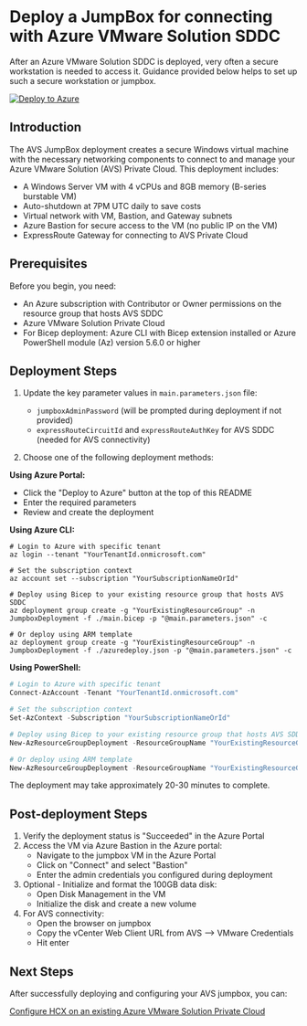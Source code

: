 # Deploy a JumpBox for connecting with Azure VMware Solution SDDC

After an Azure VMware Solution SDDC is deployed, very often a secure workstation is needed to access it. Guidance provided below helps to set up such a secure workstation or jumpbox.

[![Deploy to Azure](https://aka.ms/deploytoazurebutton)](https://portal.azure.com/#create/Microsoft.Template/uri/https%3A%2F%2Fraw.githubusercontent.com%2FAzure%2FEnterprise-Scale-for-AVS%2Fmain%2FBrownField%2FAddons%2FJumpbox%2Fazuredeploy.json)

## Introduction

The AVS JumpBox deployment creates a secure Windows virtual machine with the necessary networking components to connect to and manage your Azure VMware Solution (AVS) Private Cloud. This deployment includes:

* A Windows Server VM with 4 vCPUs and 8GB memory (B-series burstable VM)
* Auto-shutdown at 7PM UTC daily to save costs
* Virtual network with VM, Bastion, and Gateway subnets
* Azure Bastion for secure access to the VM (no public IP on the VM)
* ExpressRoute Gateway for connecting to AVS Private Cloud

## Prerequisites

Before you begin, you need:

* An Azure subscription with Contributor or Owner permissions on the resource group that hosts AVS SDDC
* Azure VMware Solution Private Cloud
* For Bicep deployment: Azure CLI with Bicep extension installed or Azure PowerShell module (Az) version 5.6.0 or higher

## Deployment Steps

1. Update the key parameter values in `main.parameters.json` file:
   * `jumpboxAdminPassword` (will be prompted during deployment if not provided)
   * `expressRouteCircuitId` and `expressRouteAuthKey` for AVS SDDC (needed for AVS connectivity)

2. Choose one of the following deployment methods:

**Using Azure Portal:**
   * Click the "Deploy to Azure" button at the top of this README
   * Enter the required parameters
   * Review and create the deployment

**Using Azure CLI:**
```azurecli-interactive
# Login to Azure with specific tenant
az login --tenant "YourTenantId.onmicrosoft.com"

# Set the subscription context
az account set --subscription "YourSubscriptionNameOrId"

# Deploy using Bicep to your existing resource group that hosts AVS SDDC
az deployment group create -g "YourExistingResourceGroup" -n JumpboxDeployment -f ./main.bicep -p "@main.parameters.json" -c

# Or deploy using ARM template
az deployment group create -g "YourExistingResourceGroup" -n JumpboxDeployment -f ./azuredeploy.json -p "@main.parameters.json" -c
```

**Using PowerShell:**
```powershell
# Login to Azure with specific tenant
Connect-AzAccount -Tenant "YourTenantId.onmicrosoft.com"

# Set the subscription context
Set-AzContext -Subscription "YourSubscriptionNameOrId"

# Deploy using Bicep to your existing resource group that hosts AVS SDDC
New-AzResourceGroupDeployment -ResourceGroupName "YourExistingResourceGroup" -Name "JumpboxDeployment" -TemplateFile "main.bicep" -TemplateParameterFile "main.parameters.json" -jumpboxAdminPassword (ConvertTo-SecureString -String "YourComplexPassword123!" -AsPlainText -Force)

# Or deploy using ARM template
New-AzResourceGroupDeployment -ResourceGroupName "YourExistingResourceGroup" -Name "JumpboxDeployment" -TemplateFile "azuredeploy.json" -TemplateParameterFile "main.parameters.json" -jumpboxAdminPassword (ConvertTo-SecureString -String "YourComplexPassword123!" -AsPlainText -Force)
```

The deployment may take approximately 20-30 minutes to complete.

## Post-deployment Steps

1. Verify the deployment status is "Succeeded" in the Azure Portal
2. Access the VM via Azure Bastion in the Azure portal:
   - Navigate to the jumpbox VM in the Azure Portal
   - Click on "Connect" and select "Bastion"
   - Enter the admin credentials you configured during deployment
3. Optional - Initialize and format the 100GB data disk:
   - Open Disk Management in the VM
   - Initialize the disk and create a new volume
4. For AVS connectivity:
   - Open the browser on jumpbox
   - Copy the vCenter Web Client URL from AVS --> VMware Credentials
   - Hit enter

## Next Steps

After successfully deploying and configuring your AVS jumpbox, you can:

[Configure HCX on an existing Azure VMware Solution Private Cloud](../../Addons/HCX/readme.md)

